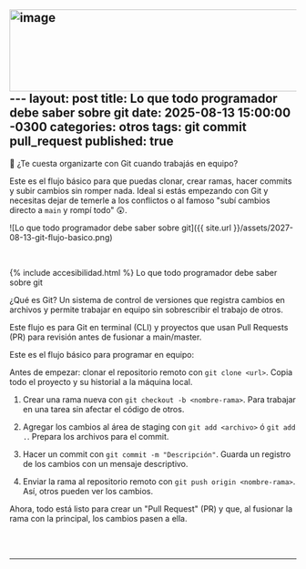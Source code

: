 <img width="1721" height="144" alt="image" src="https://github.com/user-attachments/assets/d4eaa651-273a-4e51-a6d9-1be17da7bb86" />---
layout: post
title: Lo que todo programador debe saber sobre git
date: 2025-08-13 15:00:00 -0300
categories: otros
tags: git commit pull_request
published: true
---

📌 ¿Te cuesta organizarte con Git cuando trabajás en equipo?

Este es el flujo básico para que puedas clonar, crear ramas, hacer commits y subir cambios sin romper nada. Ideal si estás empezando con Git y necesitas dejar de temerle a los conflictos o al famoso "subí cambios directo a `main` y rompí todo" 😲.

![Lo que todo programador debe saber sobre git]({{ site.url }}/assets/2027-08-13-git-flujo-basico.png)


&nbsp;

{% include accesibilidad.html %}
Lo que todo programador debe saber sobre git

¿Qué es Git? Un sistema de control de versiones que registra cambios en archivos y permite trabajar en equipo sin sobrescribir el trabajo de otros.

Este flujo es para Git en terminal (CLI) y proyectos que usan Pull Requests (PR) para revisión antes de fusionar a main/master.

Este es el flujo básico para programar en equipo:

Antes de empezar: clonar el repositorio remoto con `git clone <url>`. Copia todo el proyecto y su historial a la máquina local.

1. Crear una rama nueva con `git checkout -b <nombre-rama>`. Para trabajar en una tarea sin afectar el código de otros.

2. Agregar los cambios al área de staging con `git add <archivo>` ó `git add .`. Prepara los archivos para el commit.

3. Hacer un commit con `git commit -m "Descripción"`. Guarda un registro de los cambios con un mensaje descriptivo.

4. Enviar la rama al repositorio remoto con `git push origin <nombre-rama>`. Así, otros pueden ver los cambios.

Ahora, todo está listo para crear un "Pull Request" (PR) y que, al fusionar la rama con la principal, los cambios pasen a ella.

</div></details>
<br />&nbsp;
<hr />
